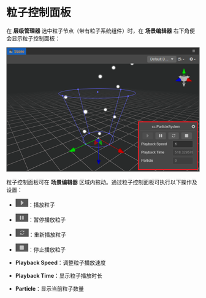 # 粒子控制面板

在 **层级管理器** 选中粒子节点（带有粒子系统组件）时，在 **场景编辑器** 右下角便会显示粒子控制面板：

![particle_panel](img/particle_panel.png)

粒子控制面板可在 **场景编辑器** 区域内拖动。通过粒子控制面板可执行以下操作及设置：

- ![particle_play](img/particle_play.png)：播放粒子

- ![particle_pause](img/particle_pause.png)：暂停播放粒子

- ![particle_replay](img/particle_replay.png)：重新播放粒子

- ![particle_stop](img/particle_stop.png)：停止播放粒子

- **Playback Speed**：调整粒子播放速度

- **Playback Time**：显示粒子播放时长

- **Particle**：显示当前粒子数量
